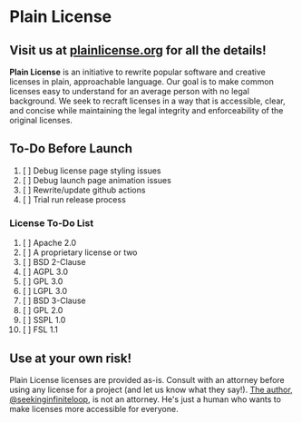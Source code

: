 # Plain License

## **Visit us at [plainlicense.org](plainlicense.org) for all the details!**

**Plain License** is an initiative to rewrite popular software and creative licenses in plain, approachable language. Our goal is to make common licenses easy to understand for an average person with no legal background. We seek to recraft licenses in a way that is accessible, clear, and concise while maintaining the legal integrity and enforceability of the original licenses.

## To-Do Before Launch

1. [ ] Debug license page styling issues
2. [ ] Debug launch page animation issues
3. [ ] Rewrite/update github actions
4. [ ] Trial run release process

### License To-Do List

1. [ ] Apache 2.0
2. [ ] A proprietary license or two
3. [ ] BSD 2-Clause
4. [ ] AGPL 3.0
5. [ ] GPL 3.0
6. [ ] LGPL 3.0
7. [ ] BSD 3-Clause
8. [ ] GPL 2.0
9. [ ] SSPL 1.0
10. [ ] FSL 1.1

## **Use at your own risk!**

Plain License licenses are provided as-is. Consult with an attorney before using any license for a project (and let us know what they say!). [The author, @seekinginfiniteloop](https://www.github.com/seekinginfiniteloop/),  is not an attorney. He's just a human who wants to make licenses more accessible for everyone.
